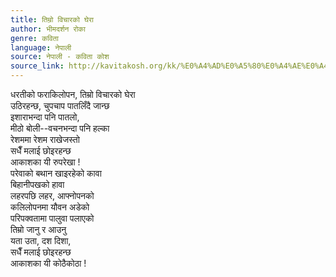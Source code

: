 ```yaml
---
title: तिम्रो विचारको घेरा
author: भीमदर्शन रोका
genre: कविता
language: नेपाली
source: नेपाली - कविता कोश
source_link: http://kavitakosh.org/kk/%E0%A4%AD%E0%A5%80%E0%A4%AE%E0%A4%A6%E0%A4%B0%E0%A5%8D%E0%A4%B6%E0%A4%A8_%E0%A4%B0%E0%A5%8B%E0%A4%95%E0%A4%BE
---
```


धरतीको फराकिलोपन, तिम्रो विचारको घेरा  
उठिरहन्छ, चुपचाप पातलिँदै जान्छ  
इशाराभन्दा पनि पातलो,  
मीठो बोली--वचनभन्दा पनि हल्का  
रेशममा रेशम राखेजस्तो  
सधैँ मलाई छोइरहन्छ  
आकाशका यी रुपरेखा !  
परेवाको बथान खाइरहेको कावा  
बिहानीपखको हावा  
लहरपछि लहर, आफ्नोपनको  
कलिलोपनमा यौवन अडेको  
परिपक्वतामा पालुवा पलाएको  
तिम्रो जानु र आउनु  
यता उता, दश दिशा,  
सधैँ मलाई छोइरहन्छ  
आकाशका यी कोठैकोठा !
